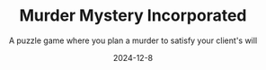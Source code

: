 ---
title: "Murder Mystery Incorporated"
subtitle: "A puzzle game where you plan a murder to satisfy your client's will"
modal-id: 1
date: 2024-12-8
img: MurderMysteryInc.png
alt: "Screenshot del platform 2D"
video-embed: "https://www.youtube.com/embed/2-QAznsU8a4?si=G03rzjP7_Z9XonAR" # Opzionale

description: > # L'uso di > permette di scrivere su più righe
  Sometimes people just want to kill someone and get away with it. However, not everyone is a crime genius… and that’s where you come in! 
  As a member of Murder Mystery Incorporated, your goal is to orchestrate Pulitzer-worthy assassinations and have the guilt fall on someone else, leaving your client free of any suspicions. 

  Features
  • Prepare the environment
  • plan your actions on a timeline
  • refer to the guests' profiles to predict their behavior, choosing your scapegoat 
  • Make sure that all hints point to them.
  • Then, on the night of the crime, sit back and watch your genius unfold.

  At the core of the game lies this "trial and error" philosophy, aiming to entertain the player as they search for the best way to be a killer without being seen.



role: "Game & Level Designer, Game programmer"
tags:
  - Unity engine

project-date: "Dicembre 2024"
client: "New game Designer 2025"
project-url: "https://polimi-game-collective.itch.io/murder-mystery-incorporated"
---